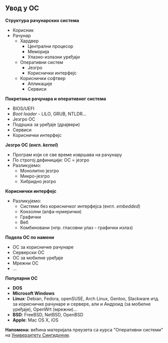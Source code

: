 ## Увод у ОС

**Структура рачунарских система**

- Корисник
- Рачунар
	- Хардвер
		- Централни процесор
		- Меморија
		- Улазно-излазни уређаји
	- Оперативни систем
		- Језгро
		- Кориснички интерфејс
	- Кориснички софтвер
		- Апликације
		- Сервиси

**Покретање рачунара и оперативног система**

- BIOS/UEFI
- *Boot loader* - LILO, GRUB, NTLDR...
- Језгро ОС
- Подршка за уређаје (драјвери)
- Сервиси
- Кориснички интерфејс

**Језгро ОС (енгл. *kernel*)**

- Програм који се све време извршава на рачунару
- По строгој дефиницији: ОС = језгро
- Разликујемо:
	- Монолитно језгро
	- Микро-језгро
	- Хибридно језгро

**Кориснички интерфејс**

- Разликујемо:
	- Системи без корисничког интерфејса (енгл. *embedded*)
	- Конзолни (алфа-нумерички)
	- Графички
	- Веб
	- Комбиновани (нпр. гласовни улаз - графички излаз)

**Подела ОС по намени**

- ОС за корисничке рачунаре
- Серверски ОС
- ОС за мобилне уређаје
- Мрежни ОС
- ...

**Популарни ОС**

- **DOS**
- **Microsoft Windows**
- **Linux**: Debian, Fedora, openSUSE, Arch Linux, Gentoo, Slackware итд. за корисничке рачунаре и сервере, али и Андроид (за мобилне уређаје), OpenWrt (мрежни)...
- **BSD**: FreeBSD, NetBSD, OpenBSD
- **Apple**: Mac OS X, iOS

**Напомена:** већина материјала преузета са курса "Оперативни системи" на [Универзитету Сингидунум](https://singidunum.ac.rs).
